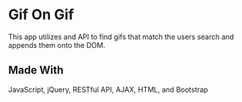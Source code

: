 # Gif On Gif

This app utilizes and API to find gifs that match the users search and appends them onto the DOM.

## Made With

JavaScript, jQuery, RESTful API, AJAX, HTML, and Bootstrap
